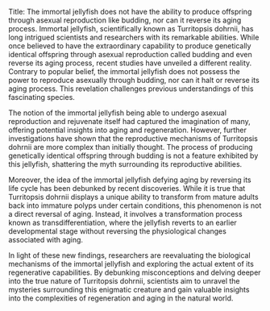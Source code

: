 Title: The immortal jellyfish does not have the ability to produce offspring through asexual reproduction like budding, nor can it reverse its aging process.
Immortal jellyfish, scientifically known as Turritopsis dohrnii, has long intrigued scientists and researchers with its remarkable abilities. While once believed to have the extraordinary capability to produce genetically identical offspring through asexual reproduction called budding and even reverse its aging process, recent studies have unveiled a different reality. Contrary to popular belief, the immortal jellyfish does not possess the power to reproduce asexually through budding, nor can it halt or reverse its aging process. This revelation challenges previous understandings of this fascinating species.

The notion of the immortal jellyfish being able to undergo asexual reproduction and rejuvenate itself had captured the imagination of many, offering potential insights into aging and regeneration. However, further investigations have shown that the reproductive mechanisms of Turritopsis dohrnii are more complex than initially thought. The process of producing genetically identical offspring through budding is not a feature exhibited by this jellyfish, shattering the myth surrounding its reproductive abilities.

Moreover, the idea of the immortal jellyfish defying aging by reversing its life cycle has been debunked by recent discoveries. While it is true that Turritopsis dohrnii displays a unique ability to transform from mature adults back into immature polyps under certain conditions, this phenomenon is not a direct reversal of aging. Instead, it involves a transformation process known as transdifferentiation, where the jellyfish reverts to an earlier developmental stage without reversing the physiological changes associated with aging.

In light of these new findings, researchers are reevaluating the biological mechanisms of the immortal jellyfish and exploring the actual extent of its regenerative capabilities. By debunking misconceptions and delving deeper into the true nature of Turritopsis dohrnii, scientists aim to unravel the mysteries surrounding this enigmatic creature and gain valuable insights into the complexities of regeneration and aging in the natural world.